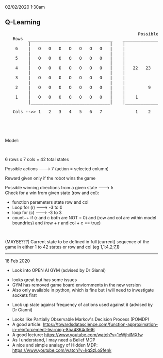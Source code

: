 02/02/2020 1:30am 
## Q-Learning

<pre>
                                                    Possible wins for state 25
   Rows  _________________________________    ________________________________________
         |                               |    |                                      |
    6    |   O   O   O   O   O   O   O   |    |                                      |
         |                               |    |                                      |
    5    |   O   O   O   O   O   O   O   |    |                                      |
         |                               |    |                                      |
    4    |   O   O   O   O   O   O   O   |    |   22   23   24   25   26   27   28   |
         |                               |    |                                      |
    3    |   O   O   O   O   O   O   O   |    |             17   18   19             |
         |                               |    |                                      |
    2    |   O   O   O   O   O   O   O   |    |         9        11        13        |
         |                               |    |                                      |
    1    |   O   O   O   O   O   O   O   |    |    1              4              7   |                               
         |_______________________________|    |______________________________________|    
            
   Cols -->> 1   2   3   4   5   6   7             1    2    3    4    5    6    7

</pre>

<br><br>

Model:

<br>

6 rows x 7 cols = 42 total states
<br>

Possible actions ---> 7 (action = selected column)
<br>

Reward given only if the robot wins the game
<br>

Possible winning directions from a given state ---> 5 <br>
Check for a win from given state (row and col):

+ function parameters state row and col
+ Loop for (r) ---> -3 to 0
+ loop for (c) ---> -3 to 3
+ count++ if (r and c both are NOT = 0) and (row and col are within model boundries) and (row + r and col + c == true)
<br>

(MAYBE???) Current state to be defined in full (current) sequence of the game in either 1 to 42 states or row and col (eg 1,1;4,2;7,1)
<br>

__________________________________________________

18 Feb 2020

+ Look into OPEN AI GYM (advised by Dr Gianni)
 - looks great but has some issues
 - GYM has removed game board enviornments in the new version
 - Also only available in python, which is fine but i will need to investigate sockets first

+ Look up state against frequency of actions used against it (advised by Dr Gianni)
 - Looks like Partially Observable Markov's Decision Process (POMDP)
 - A good article: https://towardsdatascience.com/function-approximation-in-reinforcement-learning-85a4864d566
 - A good lecture: https://www.youtube.com/watch?v=1eWjhiIMXfw
 - As I understand, I may need a Belief MDP
 - A nice and simple analagy of Hidden MDP: https://www.youtube.com/watch?v=kqSzLo9fenk
 
